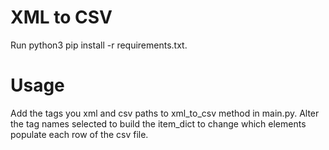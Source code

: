# XML to CSV

Run python3 pip install -r requirements.txt.

# Usage

Add the tags you xml and csv paths to xml_to_csv method in main.py. Alter the tag names selected to build the item_dict to change which elements populate each row of the csv file.

